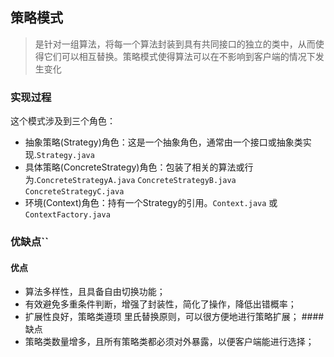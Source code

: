 ## 策略模式

>是针对一组算法，将每一个算法封装到具有共同接口的独立的类中，从而使得它们可以相互替换。策略模式使得算法可以在不影响到客户端的情况下发生变化

###  实现过程
这个模式涉及到三个角色：
* 抽象策略(Strategy)角色：这是一个抽象角色，通常由一个接口或抽象类实现.```Strategy.java```
* 具体策略(ConcreteStrategy)角色：包装了相关的算法或行为.```ConcreteStrategyA.java``` ```ConcreteStrategyB.java``` ```ConcreteStrategyC.java```
* 环境(Context)角色：持有一个Strategy的引用。```Context.java``` 或 ```ContextFactory.java```

### 优缺点``
#### 优点
- 算法多样性，且具备自由切换功能；
- 有效避免多重条件判断，增强了封装性，简化了操作，降低出错概率；
- 扩展性良好，策略类遵顼 里氏替换原则，可以很方便地进行策略扩展；
####缺点
- 策略类数量增多，且所有策略类都必须对外暴露，以便客户端能进行选择；